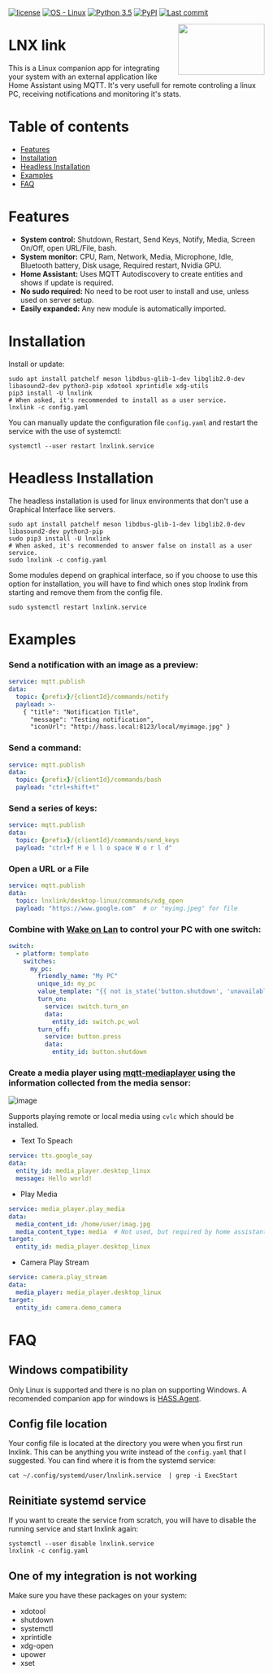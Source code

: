 [![license](https://img.shields.io/badge/license-MIT-blue)](LICENSE.md)
[![OS - Linux](https://img.shields.io/badge/OS-Linux-blue?logo=linux&logoColor=white)]()
[![Python 3.5](https://img.shields.io/badge/Python-3.5-blue?logo=python&logoColor=white)]()
[![PyPI](https://img.shields.io/pypi/v/lnxlink?logo=pypi&logoColor=white)](https://pypi.python.org/pypi/lnxlink/)
[![Last commit](https://img.shields.io/github/last-commit/bkbilly/lnxlink?color=blue&logo=github&logoColor=white)]()

<img align="right" width="170" height="100" src="https://github.com/bkbilly/lnxlink/blob/master/logo.png?raw=true">

# LNX link
This is a Linux companion app for integrating your system with an external application like Home Assistant using MQTT.
It's very usefull for remote controling a linux PC, receiving notifications and monitoring it's stats.

# Table of contents

 * [Features](#features)
 * [Installation](#installation)
 * [Headless Installation](#headless-installation)
 * [Examples](#examples)
 * [FAQ](#faq)


# Features
 - **System control:** Shutdown, Restart, Send Keys, Notify, Media, Screen On/Off, open URL/File, bash.
 - **System monitor:** CPU, Ram, Network, Media, Microphone, Idle, Bluetooth battery, Disk usage, Required restart, Nvidia GPU.
 - **Home Assistant:** Uses MQTT Autodiscovery to create entities and shows if update is required.
 - **No sudo required:** No need to be root user to install and use, unless used on server setup.
 - **Easily expanded:** Any new module is automatically imported.

# Installation
Install or update:
```shell
sudo apt install patchelf meson libdbus-glib-1-dev libglib2.0-dev libasound2-dev python3-pip xdotool xprintidle xdg-utils
pip3 install -U lnxlink
# When asked, it's recommended to install as a user service.
lnxlink -c config.yaml
```

You can manually update the configuration file `config.yaml` and restart the service with the use of systemctl:
```shell
systemctl --user restart lnxlink.service
```

# Headless Installation
The headless installation is used for linux environments that don't use a Graphical Interface like servers.
```shell
sudo apt install patchelf meson libdbus-glib-1-dev libglib2.0-dev libasound2-dev python3-pip
sudo pip3 install -U lnxlink
# When asked, it's recommended to answer false on install as a user service.
sudo lnxlink -c config.yaml
```
Some modules depend on graphical interface, so if you choose to use this option for installation, you will have to find which ones stop lnxlink from starting and remove them from the config file.
```shell
sudo systemctl restart lnxlink.service
```

# Examples

### Send a notification with an image as a preview:
```yaml
service: mqtt.publish
data:
  topic: {prefix}/{clientId}/commands/notify
  payload: >-
    { "title": "Notification Title",
      "message": "Testing notification",
      "iconUrl": "http://hass.local:8123/local/myimage.jpg" }
```

### Send a command:
```yaml
service: mqtt.publish
data:
  topic: {prefix}/{clientId}/commands/bash
  payload: "ctrl+shift+t"
```

### Send a series of keys:
```yaml
service: mqtt.publish
data:
  topic: {prefix}/{clientId}/commands/send_keys
  payload: "ctrl+f H e l l o space W o r l d"
```

### Open a URL or a File
```yaml
service: mqtt.publish
data:
  topic: lnxlink/desktop-linux/commands/xdg_open
  payload: "https://www.google.com"  # or "myimg.jpeg" for file
```

### Combine with [Wake on Lan](https://www.home-assistant.io/integrations/wake_on_lan/) to control your PC with one switch:
```yaml
switch:
  - platform: template
    switches:
      my_pc:
        friendly_name: "My PC"
        unique_id: my_pc
        value_template: "{{ not is_state('button.shutdown', 'unavailable') }}"
        turn_on:
          service: switch.turn_on
          data:
            entity_id: switch.pc_wol
        turn_off:
          service: button.press
          data:
            entity_id: button.shutdown
```

### Create a media player using [mqtt-mediaplayer](https://github.com/bkbilly/hass-mqtt-mediaplayer) using the information collected from the media sensor:

![image](https://user-images.githubusercontent.com/518494/193397441-f18bb5fa-de37-4d95-9158-32cd81b31c72.png)

Supports playing remote or local media using `cvlc` which should be installed.
 - Text To Speach
```yaml
service: tts.google_say
data:
  entity_id: media_player.desktop_linux
  message: Hello world!
```
 - Play Media
```yaml
service: media_player.play_media
data:
  media_content_id: /home/user/imag.jpg
  media_content_type: media  # Not used, but required by home assistant
target:
  entity_id: media_player.desktop_linux
```
 - Camera Play Stream
```yaml
service: camera.play_stream
data:
  media_player: media_player.desktop_linux
target:
  entity_id: camera.demo_camera
```


# FAQ
## Windows compatibility
Only Linux is supported and there is no plan on supporting Windows. A recomended companion app for windows is [HASS.Agent](https://github.com/LAB02-Research/HASS.Agent).

## Config file location
Your config file is located at the directory you were when you first run lnxlink. This can be anything you write instead of the `config.yaml` that I suggested. You can find where it is from the systemd service:
```shell
cat ~/.config/systemd/user/lnxlink.service  | grep -i ExecStart
```

## Reinitiate systemd service
If you want to create the service from scratch, you will have to disable the running service and start lnxlink again:
```shell
systemctl --user disable lnxlink.service
lnxlink -c config.yaml
```

## One of my integration is not working
Make sure you have these packages on your system:
 - xdotool
 - shutdown
 - systemctl
 - xprintidle
 - xdg-open
 - upower
 - xset
